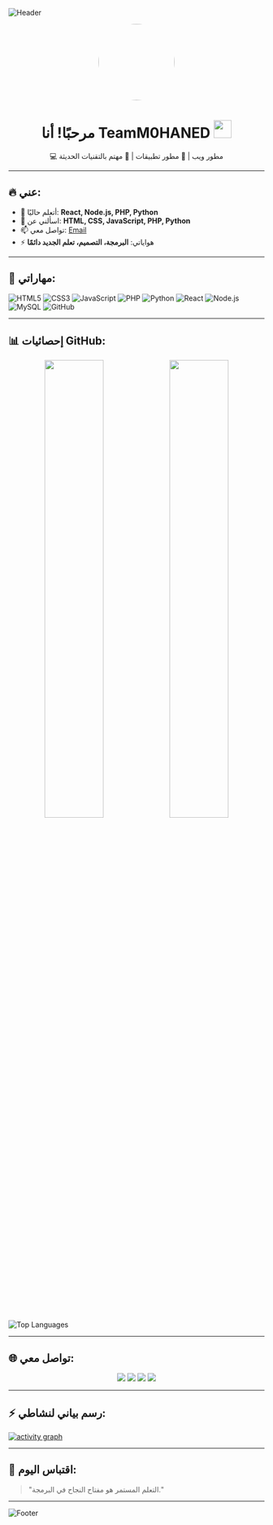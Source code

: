 <!-- بانر متحرك -->
![Header](https://capsule-render.vercel.app/api?type=waving&color=0:00c6ff,100:0072ff&height=180&section=header&text=Welcome%20to%20My%20Profile!&fontSize=40&fontColor=fff&animation=fadeIn)

<!-- صورة شخصية -->
<p align="center">
  <img src="https://avatars.githubusercontent.com/u/TeamM0HANED?v=4" width="150" height="150" style="border-radius:50%">
</p>

<!-- تحية مع GIF -->
<h1 align="center">
  مرحبًا! أنا TeamM0HANED <img src="https://media.giphy.com/media/hvRJCLFzcasrR4ia7z/giphy.gif" width="35">
</h1>
<p align="center">
💻 مطور ويب | 📱 مطور تطبيقات | 🚀 مهتم بالتقنيات الحديثة
</p>

---

## 🔥 عني:
- 🌱 أتعلم حاليًا: **React, Node.js, PHP, Python**
- 💬 اسألني عن: **HTML, CSS, JavaScript, PHP, Python**
- 📫 تواصل معي: [Email](mailto:youremail@gmail.com)
- ⚡ هواياتي: **البرمجة، التصميم، تعلم الجديد دائمًا**

---

## 🚀 مهاراتي:
![HTML5](https://img.shields.io/badge/HTML5-E34F26?style=for-the-badge&logo=html5&logoColor=white)
![CSS3](https://img.shields.io/badge/CSS3-1572B6?style=for-the-badge&logo=css3&logoColor=white)
![JavaScript](https://img.shields.io/badge/JavaScript-F7DF1E?style=for-the-badge&logo=javascript&logoColor=black)
![PHP](https://img.shields.io/badge/PHP-777BB4?style=for-the-badge&logo=php&logoColor=white)
![Python](https://img.shields.io/badge/Python-3776AB?style=for-the-badge&logo=python&logoColor=white)
![React](https://img.shields.io/badge/React-20232A?style=for-the-badge&logo=react&logoColor=61DAFB)
![Node.js](https://img.shields.io/badge/Node.js-43853D?style=for-the-badge&logo=node.js&logoColor=white)
![MySQL](https://img.shields.io/badge/MySQL-4479A1?style=for-the-badge&logo=mysql&logoColor=white)
![GitHub](https://img.shields.io/badge/GitHub-100000?style=for-the-badge&logo=github&logoColor=white)

---

## 📊 إحصائيات GitHub:
<p align="center">
  <img src="https://github-readme-stats.vercel.app/api?username=TeamM0HANED&show_icons=true&theme=radical" width="48%">
  <img src="https://github-readme-streak-stats.herokuapp.com/?user=TeamM0HANED&theme=radical" width="48%">
</p>

![Top Languages](https://github-readme-stats.vercel.app/api/top-langs/?username=TeamM0HANED&layout=compact&langs_count=10&theme=tokyonight)

---

## 🌐 تواصل معي:
<p align="center">
<a href="https://facebook.com/TeamM0HANED"><img src="https://img.shields.io/badge/Facebook-1877F2?style=for-the-badge&logo=facebook&logoColor=white"></a>
<a href="https://linkedin.com/in/TeamM0HANED"><img src="https://img.shields.io/badge/LinkedIn-0077B5?style=for-the-badge&logo=linkedin&logoColor=white"></a>
<a href="https://instagram.com/TeamM0HANED"><img src="https://img.shields.io/badge/Instagram-E4405F?style=for-the-badge&logo=instagram&logoColor=white"></a>
<a href="https://youtube.com/@TeamM0HANED"><img src="https://img.shields.io/badge/YouTube-FF0000?style=for-the-badge&logo=youtube&logoColor=white"></a>
</p>

---

## ⚡ رسم بياني لنشاطي:
[![activity graph](https://github-readme-activity-graph.vercel.app/graph?username=TeamM0HANED&theme=react-dark)](https://github.com/ashutosh00710/github-readme-activity-graph)

---

## 🧠 اقتباس اليوم:
> "التعلم المستمر هو مفتاح النجاح في البرمجة."

---

<!-- Footer -->
![Footer](https://capsule-render.vercel.app/api?type=waving&color=0:00c6ff,100:0072ff&height=120&section=footer)
